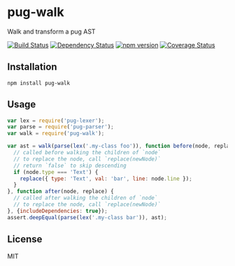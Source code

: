 # pug-walk

Walk and transform a pug AST

[![Build Status](https://img.shields.io/travis/pugjs/pug-walk/master.svg)](https://travis-ci.org/pugjs/pug-walk)
[![Dependency Status](https://img.shields.io/david/pugjs/pug-walk.svg)](https://david-dm.org/pugjs/pug-walk)
[![npm version](https://img.shields.io/npm/v/pug-walk.svg)](https://www.npmjs.org/package/pug-walk)
[![Coverage Status](https://img.shields.io/codecov/c/github/pugjs/pug-walk.svg)](https://codecov.io/gh/pugjs/pug-walk)

## Installation

    npm install pug-walk

## Usage


```js
var lex = require('pug-lexer');
var parse = require('pug-parser');
var walk = require('pug-walk');

var ast = walk(parse(lex('.my-class foo')), function before(node, replace) {
  // called before walking the children of `node`
  // to replace the node, call `replace(newNode)`
  // return `false` to skip descending
  if (node.type === 'Text') {
    replace({ type: 'Text', val: 'bar', line: node.line });
  }
}, function after(node, replace) {
  // called after walking the children of `node`
  // to replace the node, call `replace(newNode)`
}, {includeDependencies: true});
assert.deepEqual(parse(lex('.my-class bar')), ast);
```

## License

  MIT
